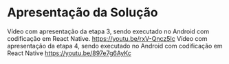 # Apresentação da Solução

Vídeo com apresentação da etapa 3, sendo executado no Android com codificação em React Native.
https://youtu.be/rxV-Qncz5Ic
Vídeo com apresentação da etapa 4, sendo executado no Android com codificação em React Native
https://youtu.be/897e7g6AyKc
